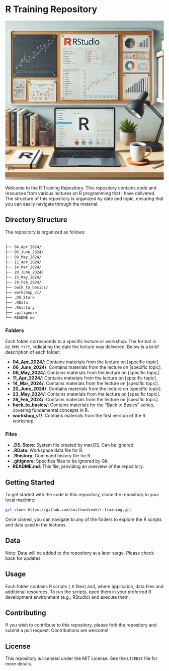 # R Training Repository
![R Training Workspace](header.webp)

Welcome to the R Training Repository. This repository contains code and resources from various lectures on R programming that I have delivered. The structure of this repository is organized by date and topic, ensuring that you can easily navigate through the material.

## Directory Structure

The repository is organized as follows:

```
.
├── 04_Apr_2024/
├── 06_June_2024/
├── 09_May_2024/
├── 11_Apr_2024/
├── 14_Mar_2024/
├── 20_June_2024/
├── 23_May_2024/
├── 29_Feb_2024/
├── back_to_basics/
├── workshop_v1/
├── .DS_Store
├── .RData
├── .Rhistory
├── .gitignore
└── README.md
```

### Folders

Each folder corresponds to a specific lecture or workshop. The format is `DD_MMM_YYYY`, indicating the date the lecture was delivered. Below is a brief description of each folder:

- **04_Apr_2024/**: Contains materials from the lecture on [specific topic].
- **06_June_2024/**: Contains materials from the lecture on [specific topic].
- **09_May_2024/**: Contains materials from the lecture on [specific topic].
- **11_Apr_2024/**: Contains materials from the lecture on [specific topic].
- **14_Mar_2024/**: Contains materials from the lecture on [specific topic].
- **20_June_2024/**: Contains materials from the lecture on [specific topic].
- **23_May_2024/**: Contains materials from the lecture on [specific topic].
- **29_Feb_2024/**: Contains materials from the lecture on [specific topic].
- **back_to_basics/**: Contains materials for the "Back to Basics" series, covering fundamental concepts in R.
- **workshop_v1/**: Contains materials from the first version of the R workshop.

### Files

- **.DS_Store**: System file created by macOS. Can be ignored.
- **.RData**: Workspace data file for R.
- **.Rhistory**: Command history file for R.
- **.gitignore**: Specifies files to be ignored by Git.
- **README.md**: This file, providing an overview of the repository.

## Getting Started

To get started with the code in this repository, clone the repository to your local machine:

```bash
git clone https://github.com/smithandrewk/r-training.git
```

Once cloned, you can navigate to any of the folders to explore the R scripts and data used in the lectures.

## Data

Note: Data will be added to the repository at a later stage. Please check back for updates.

## Usage

Each folder contains R scripts (`.R` files) and, where applicable, data files and additional resources. To run the scripts, open them in your preferred R development environment (e.g., RStudio) and execute them.

## Contributing

If you wish to contribute to this repository, please fork the repository and submit a pull request. Contributions are welcome!

## License

This repository is licensed under the MIT License. See the `LICENSE` file for more details.
